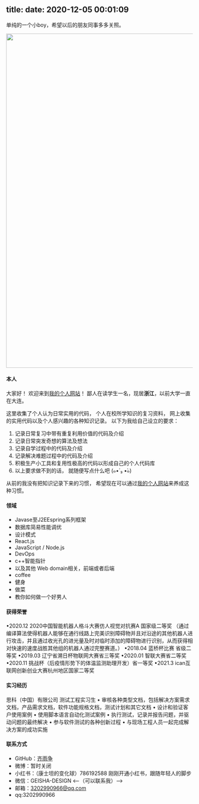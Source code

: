 title: 
date: 2020-12-05 00:01:09
---

单纯的一个小boy，希望以后的朋友同事多多关照。
<!--https://ftp.bmp.ovh/imgs/2021/05/bfd6b5d851c51309.jpegm -->


<div align="center">
<img src = 'https://tse1-mm.cn.bing.net/th/id/R-C.9ee27640bbc3ae05ea4db2633c71e854?rik=%2by115YlHuo4e4Q&riu=http%3a%2f%2f5b0988e595225.cdn.sohucs.com%2fimages%2f20191014%2fe8e02870527e4479a00177633bc80fa9.jpeg&ehk=DKCITOkWS8sg9bAoV8VWyd80WswTUwyyl512D6e1MTo%3d&risl=&pid=ImgRaw&r=0
' style="width: 600px;height:900px"/>
</div>


#### 本人



大家好！ 
欢迎来到[我的个人网站](/)！ 
鄙人在读学生一名，现居**浙江**，以前大学一直在大连。

这里收集了个人认为日常实用的代码， 个人在校所学知识的复习资料， 网上收集的实用代码以及个人感兴趣的各种知识记录。 以下为我给自己设立的要求： 

1. 记录日常复习中带有重复利用价值的代码及介绍
2. 记录日常突发奇想的算法及想法
3. 记录自学过程中的代码及介绍
4. 记录解决难题过程中的代码及介绍
5. 积极生产小工具和复用性极高的代码以形成自己的个人代码库
6. 以上要求做不到的话， 就随便写点什么吧 (๑•́ ₃ •̀๑)

从前的我没有把知识记录下来的习惯， 希望现在可以通过[我的个人网站](/)来养成这种习惯。


#### 领域

- Javase至J2EEspring系列框架
- 数据库简易性能调优
- 设计模式
- React.js
- JavaScript / Node.js
- DevOps
- c++智能指针
- 以及其他 Web domain相关，前端或者后端
- coffee
- 健身
- 做菜
- 教你如何做一个好男人


#### 获得荣誉

•2020.12  2020中国智能机器人格斗大赛仿人视觉对抗赛A 国家级二等奖
（通过编译算法使得机器人能够在通行线路上完美识别障碍物并且对沿途的其他机器人进行攻击，并且通过收光孔的进光量及时对临时添加的障碍物进行识别，从而获得相对快速的速度战胜其他组的机器人通过完整赛道。）
•2018.04 蓝桥杯比赛    省级二等奖
•2019.03 辽宁省溯日杯物联网大赛省三等奖
•2020.01 智联大赛省二等奖  
•2020.11 挑战杯（后疫情形势下的体温监测助理开发）省一等奖
•2021.3  ican互联网创新创业大赛杭州地区国家二等奖


#### 实习经历

思科（中国）有限公司
 测试工程实习生
  • 审核各种类型文档，包括解决方案需求文档，产品需求文档，软件功能规格文档，测试计划和其它文档
• 设计和验证客户使用案例
• 使用脚本语言自动化测试案例
• 执行测试，记录并报告问题，并驱动问题的最终解决
• 参与软件测试的各种创新过程
• 与现场工程人员一起完成解决方案的成功实施 

#### 联系方式

- GitHub：[齐雨争](https://github.com/Geisha-design)
- 微博：暂时关闭
- 小红书：（康士坦的变化球）786192588  刚刚开通小红书，跟随年轻人的脚步 
- 微信：GEISHA-DESIGN <--（可以联系我）--\>
- 邮箱：3202990966@qq.com
- qq:3202990966




